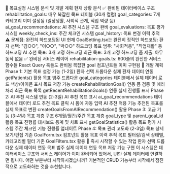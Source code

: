 🎯 목표설정 시스템 분석 및 개발 계획
현재 상황 분석
✅ 완비된 데이터베이스 구조
rehabilitation_goals: 매우 복잡한 목표 테이블 (30개 컬럼)
goal_categories: 7개 카테고리 이미 설정됨 (일상생활, 사회적 관계, 직업 역량 등)
ai_goal_recommendations: AI 추천 시스템 구조 완비
goal_evaluations: 목표 평가 시스템
weekly_check_ins: 주간 체크인 시스템
goal_history: 목표 변경 이력 추적
⚠️ 문제점: 완전히 하드코딩된 UI
현재 GoalSetting.tsx는 완전히 정적인 하드코딩:
환자 선택: "김○○", "이○○", "박○○" 하드코딩
목표 범주: "사회적응", "직업재활" 등 하드코딩
AI 추천 목표: 3개 고정 하드코딩
최근 목표: 3개 고정 하드코딩
폼 제출: 아무 동작 없음
✅ 완비된 서비스 레이어
rehabilitation-goals.ts: 600줄의 완전한 서비스 함수들
React Query 훅들도 완비됨
복잡한 goal 컴포넌트들 이미 구현됨
🚀 개발 계획
Phase 1: 기본 목표 설정 기능 (1-2일)
환자 선택 드롭다운
실제 환자 데이터 연동
getPatients() 활용
목표 범주 드롭다운
goal_categories 테이블에서 실제 데이터 로드
색상/아이콘 표시
목표 저장 기능
createRehabilitationGoal() 연동
폼 검증 및 에러 처리
최근 목표 목록
getRecentRehabilitationGoals() 연동
실제 진행률 표시
Phase 2: AI 추천 시스템 연동 (2-3일)
AI 추천 목표 표시
ai_goal_recommendations 테이블에서 데이터 로드
추천 목표 클릭 시 폼에 자동 입력
AI 추천 적용 기능
추천된 목표를 실제 목표로 변환
createGoalsFromAIRecommendation() 활용
Phase 3: 고급 기능 (3-4일)
목표 계층 구조
6개월/월간/주간 목표 계층
goal_type 및 parent_goal_id 활용
목표 진행률 대시보드
통계 및 차트 표시
getGoalStatistics() 활용
목표 평가 시스템
주간 체크인 기능
진행률 업데이트
Phase 4: 목표 관리 고도화 (2-3일)
목표 상세 보기/편집
기존 GoalForm.tsx 컴포넌트 활용
목표 이력 추적
목표 필터링/검색
상태별, 카테고리별 필터
기존 GoalFilters.tsx 활용
🔧 즉시 시작할 수 있는 작업
환자 선택 드롭다운 실제 데이터 연동
목표 범주 실제 데이터 연동
목표 저장 기능 구현
이 시스템은 데이터베이스 구조와 서비스 레이어가 이미 완비되어 있어서, UI만 실제 데이터에 연결하면 됩니다.
어떤 부분부터 시작하시겠습니까? 기본적인 CRUD 기능부터 시작해서 점진적으로 고도화하는 것을 추천합니다.